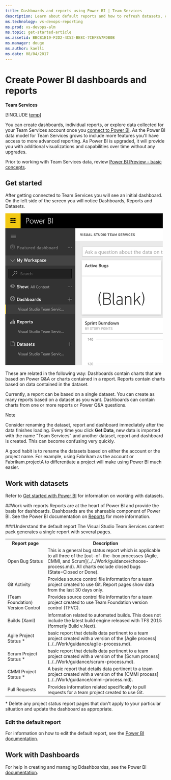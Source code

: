 ```yaml
---
title: Dashboards and reports using Power BI | Team Services
description: Learn about default reports and how to refresh datasets, create reports and dashboards from Visual Studio Team Services (VSTS) data using Power BI  
ms.technology: vs-devops-reporting
ms.prod: vs-devops-alm
ms.topic: get-started-article  
ms.assetid: BBCB1E19-F2D2-4C52-BE8C-7CEF8A7FDB0B  
ms.manager: douge
ms.author: kaelli
ms.date: 08/04/2017
---
```



# Create Power BI dashboards and reports 
**Team Services**

[!INCLUDE [temp](../_shared/analytics-preview.md)]

You can create dashboards, individual reports, or explore data collected for your Team Services account once you [connect to Power BI](connect-vso-pbi-vs.md). As the Power BI data model for Team Services grows to include more features you'll have access to more advanced reporting. As Power BI is upgraded, it will provide you with additional visualizations and capabilities over time without any upgrades.

Prior to working with Team Services data, review [Power BI Preview - basic concepts](https://support.powerbi.com/knowledgebase/articles/487029-power-bi-preview-basic-concepts).

## Get started
After getting connected to Team Services you will see an initial dashboard. On the left side of the screen you will notice Dashboards, Reports and Datasets.

![Dashboards, Reports and Datasets](_img/vs-team-services-power-bi-opened.png)

These are related in the following way: Dashboards contain charts that are based on Power Q&A or charts contained in a report. Reports contain charts based on data contained in the dataset.

Currently, a report can be based on a single dataset. You can create as many reports based on a dataset as you want. Dashboards can contain charts from one or more reports or Power Q&A questions.

> [!NOTE]  
> Consider renaming the dataset, report and dashboard immediately after the data finishes loading. Every time you click **Get Data**, new data is imported with the name "Team Services"  and another dataset, report and dashboard is created. This can become confusing very quickly.
> 
> A good habit is to rename the datasets based on either the account or the project name. For example, using Fabrikam as the account or Fabrikam.projectA to differentiate a project will make using Power BI much easier.  



## Work with datasets
Refer to [Get started with Power BI](https://powerbi.microsoft.com/en-us/documentation/powerbi-service-get-started) for information on working with datasets. 

##Work with reports
Reports are at the heart of Power BI and provide the basis for dashboards. Dashboards are the shareable component of Power BI. See the Power BI documentation on [Reports](http://support.powerbi.com/knowledgebase/articles/425684-reports-in-power-bi) for more information.

###Understand the default report
The Visual Studio Team Services content pack generates a single report with several pages. 

<table width="100%">
<tr>
<th width="25%">Report page</th>
<th width="75%">Description</th>
</tr>
<tr>
<td>Open Bug Status</td>
<td>This is a general bug status report which is applicable to all three of the [out-of-the-box processes (Agile, CMMI, and Scrum](../../Work/guidance/choose-process.md). All charts exclude closed bugs (State=Closed or Done). </td>
</tr>
<tr>
<td>Git Activity</td>
<td>Provides source control file information for a team project created to use Git. Report pages show data from the last 30 days only.</td>
</tr>
<tr>
<td>(Team Foundation) Version Control</td>
<td>Provides source control file information  for a team project created to use Team Foundation version control (TFVC).  </td>
</tr>
<tr>
<td>Builds (Xaml)</td>
<td>Information related to automated builds. This does not include the latest build engine released with TFS 2015 (formerly Build v.Next).</td>
</tr>
<tr>
<td>Agile Project Status &#42; </td>
<td> basic report that details data pertinent to a team project created with a version of the [Agile process](../../Work/guidance/agile-process.md). </td>
</tr>
<tr>
<td>Scrum Project Status &#42; </td>
<td> basic report that details data pertinent to a team project created with a version of the [Scrum process](../../Work/guidance/scrum-process.md). </td>
</tr>
<tr>
<td>CMMI Project Status &#42; </td>
<td>A basic report that details data pertinent to a team project created with a version of the [CMMI process](../../Work/guidance/cmmi-process.md). </td>
</tr>
<tr>
<td>Pull Requests</td>
<td>Provides information related specifically to pull requests for a team project created to use Git.</td>
</tr>
</table>

 &#42;  Delete any project status report pages that don't apply to your particular situation and update the dashboard as appropriate.

### Edit the default report
For information on how to edit the default report, see the [Power BI documentation](https://powerbi.microsoft.com/documentation/powerbi-landing-page/).

## Work with Dashboards
For help in creating and managing Ddashboardss, see the Power BI [documentation](https://support.powerbi.com/knowledgebase/articles/424868-dashboards-in-power-bi-preview).